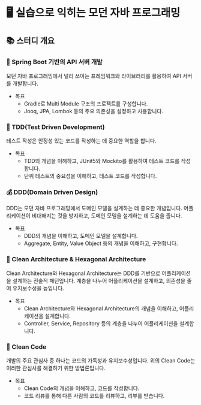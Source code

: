 # 🖥️ 실습으로 익히는 모던 자바 프로그래밍

## 📚 스터디 개요

### 🍂 Spring Boot 기반의 API 서버 개발
모던 자바 프로그래밍에서 널리 쓰이는 프레임워크와 라이브러리를 활용하여 API 서버를 개발합니다.

- 목표
  - Gradle로 Multi Module 구조의 프로젝트를 구성합니다.
  - Jooq, JPA, Lombok 등의 주요 의존성을 설정하고 사용합니다.

### 📜 TDD(Test Driven Development)
테스트 작성은 안정성 있는 코드를 작성하는 데 중요한 역할을 합니다.

- 목표
  - TDD의 개념을 이해하고, JUnit5와 Mockito를 활용하여 테스트 코드를 작성합니다.
  - 단위 테스트의 중요성을 이해하고, 테스트 코드를 작성합니다.

### 💰 DDD(Domain Driven Design)
DDD는 모던 자바 프로그래밍에서 도메인 모델을 설계하는 데 중요한 개념입니다. 어플리케이션이 비대해지는 것을 방지하고, 도메인 모델을 설계하는 데 도움을 줍니다.

- 목표
  - DDD의 개념을 이해하고, 도메인 모델을 설계합니다.
  - Aggregate, Entity, Value Object 등의 개념을 이해하고, 구현합니다.

### 🔨 Clean Architecture & Hexagonal Architecture
Clean Architecture와 Hexagonal Architecture는 DDD를 기반으로 어플리케이션을 설계하는 전술적 패턴입니다. 계층을 나누어 어플리케이션을 설계하고, 의존성을 줄여 유지보수성을 높입니다.

- 목표
  - Clean Architecture와 Hexagonal Architecture의 개념을 이해하고, 어플리케이션을 설계합니다.
  - Controller, Service, Repository 등의 계층을 나누어 어플리케이션을 설계합니다.

### 🧼 Clean Code
개발의 주요 관심사 중 하나는 코드의 가독성과 유지보수성입니다. 위의 Clean Code는 이러한 관심사를 해결하기 위한 방법론입니다.

- 목표
  - Clean Code의 개념을 이해하고, 코드를 작성합니다.
  - 코드 리뷰를 통해 다른 사람의 코드를 리뷰하고, 리뷰를 받습니다.

